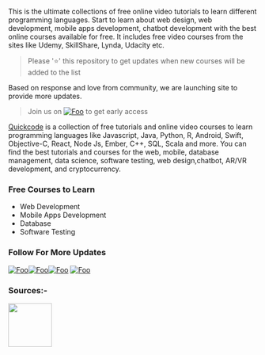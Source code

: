 This is the ultimate collections of free online video tutorials to learn different programming languages. Start to learn about web design, web development, mobile apps development, chatbot development with the best online courses available for free. It includes free video courses from the sites like Udemy, SkillShare, Lynda, Udacity etc.



>  Please '⭐' this repository to get updates when new courses will be added to the list

Based on response and love from community, we are launching site to provide more updates.

> Join us on [![Foo](https://cdn2.iconfinder.com/data/icons/social-icons-33/128/Product_Hunt-32.png)](https://www.producthunt.com/upcoming/quick-code) to get early access 




[Quickcode](http://www.quickcode.co) is a collection of free tutorials and online video courses to learn programming languages like Javascript, Java, Python, R, Android, Swift, Objective-C, React, Node Js, Ember, C++, SQL, Scala and more.
You can find the best tutorials and courses for the web, mobile,  database management, data science, software testing, web design,chatbot, AR/VR development, and cryptocurrency.


### Free Courses to Learn
- Web Development
- Mobile Apps Development
- Database
- Software Testing


### Follow For More Updates
[![Foo](https://cdn0.iconfinder.com/data/icons/picons-social/57/108-medium-64.png)](https://medium.com/quick-code)[![Foo](https://cdn2.iconfinder.com/data/icons/social-icons-33/128/Product_Hunt-64.png)](https://www.producthunt.com/upcoming/quick-code)[![Foo](https://cdn3.iconfinder.com/data/icons/free-social-icons/67/facebook_circle_color-64.png)](https://www.facebook.com/Quick-Code-1493528657352302/)  [![Foo](https://cdn3.iconfinder.com/data/icons/free-social-icons/67/twitter_circle_color-64.png)](https://twitter.com/quickcode17)  


### Sources:- 

<img src="https://www.udemy.com/staticx/udemy/images/v6/logo-coral.svg" width="88">
